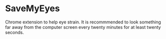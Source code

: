 SaveMyEyes
==========

Chrome extension to help eye strain. It is recommmended to look something far away from the computer screen every twenty minutes for at least twenty seconds.
